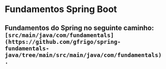 ﻿# Fundamentos Spring Boot

## Fundamentos do Spring no seguinte caminho: `[src/main/java/com/fundamentals](https://github.com/gfrigo/spring-fundamentals-java/tree/main/src/main/java/com/fundamentals).`
